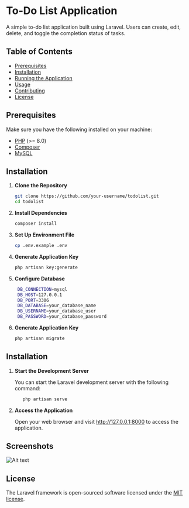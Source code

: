 # To-Do List Application

A simple to-do list application built using Laravel. Users can create, edit, delete, and toggle the completion status of tasks.

## Table of Contents

- [Prerequisites](#prerequisites)
- [Installation](#installation)
- [Running the Application](#running-the-application)
- [Usage](#usage)
- [Contributing](#contributing)
- [License](#license)

## Prerequisites

Make sure you have the following installed on your machine:

- [PHP](https://www.php.net/downloads) (>= 8.0)
- [Composer](https://getcomposer.org/download/)
- [MySQL](https://dev.mysql.com/downloads/mysql/)

## Installation

1. **Clone the Repository**

   ```bash
   git clone https://github.com/your-username/todolist.git
   cd todolist

2. **Install Dependencies**

   ```bash
   composer install

3. **Set Up Environment File**

   ```bash
   cp .env.example .env

4. **Generate Application Key**

   ```bash
   php artisan key:generate

5. **Configure Database**

   ```bash
    DB_CONNECTION=mysql
    DB_HOST=127.0.0.1
    DB_PORT=3306
    DB_DATABASE=your_database_name
    DB_USERNAME=your_database_user
    DB_PASSWORD=your_database_password

6. **Generate Application Key**

   ```bash
   php artisan migrate


## Installation

1. **Start the Development Server**

    You can start the Laravel development server with the following command:

    ```bash
       php artisan serve

2. **Access the Application**

    Open your web browser and visit http://127.0.0.1:8000 to access the application.

## Screenshots
![Alt text](images/1.png)
## License

The Laravel framework is open-sourced software licensed under the [MIT license](https://opensource.org/licenses/MIT).
